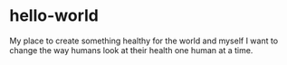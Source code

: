 # hello-world
My place to create something healthy for the world and myself
I want to change the way humans look at their health one human at a time.
